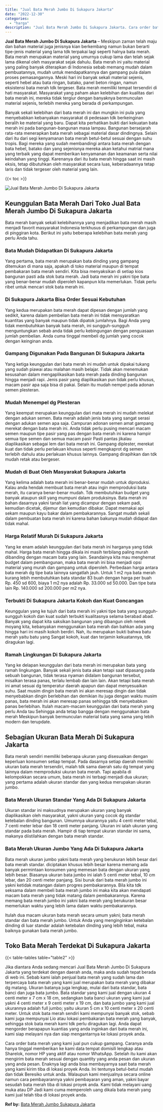 ```yaml
---
title: "Jual Bata Merah Jumbo Di Sukapura Jakarta"
date: "2022-12-30"
categories: 
  - "harga"
description: "Jual Bata Merah Jumbo Di Sukapura Jakarta. Cara order bata merah yang kami jual pun cukup gampang. Caranya anda hanya tinggal memberikan ke kami data tempat..."
---
```


**Jual Bata Merah Jumbo Di Sukapura Jakarta** – Meskipun zaman telah maju dan bahan material juga jenisnya kian berkembang namun bukan berarti tipe-jenis material yang lama tdk terpakai lagi seperti halnya bata merah. Bata merah merupakan material yang umurnya cukup lama dan telah sejak lama dikenal oleh masyarakat sejak dahulu. Bata merah ini yaitu material yang paling banyak diterapkan di Indonesia sebab memang mudah dalam pembuatannya, mudah untuk mendapatkannya dan gampang pula dalam proses pemasangannya. Meski hari ini banyak sekali material sejenis, seperti hebel atau bata ringan, batako, panel beton ringan, namun eksistensi bata merah tdk tergeser. Bata merah memiliki tempat tersendiri di hati masyarakat. Masyarakat yang paham akan kelebihan dan kualitas dari bata merah ini, mereka tidak tergiur dengan banyaknya bermunculan material sejenis, terlebih mereka yang berada di perkampungan.

Banyak sekali kelebihan dari bata merah ini dan mungkin ini pula yang menyebabkan kebanyakan masyarakat di pedesaan tdk berkeinginan beralih ke material yang baru. Dapat kita perhatikan bukti dari kekuatan bata merah ini pada bangunan-bangunan masa lampau. Bangunan bersejarah rata-rata menerapkan bata merah sebagai material dasar dindingnya. Selain dari itu dari segi kenyamanan bata merah betul-betul sesuai dengan suhu tropis. Bagi mereka yang sudah membandingi antara bata merah dengan bata hebel, batako dan yang sejenisnya mereka akan ketahui matrial mana yang terbaik yang dapat memberikan kenyamanan dan keamanan serta nilai keindahan yang tinggi. Karenanya dari itu bata merah hingga saat ini masih eksis, tetap dibutuhkan oleh masyarakat secara luas, keberadaannya tetap laris dan tidak tergeser oleh material yang lain.

{{< toc >}}

![Jual Bata Merah Jumbo Di Sukapura Jakarta](/images/jual-bata-merah-20.png)

## Keunggulan Bata Merah Dari Toko Jual Bata Merah Jumbo Di Sukapura Jakarta

Bata merah banyak sekali kelebihannya yang menjadikan bata merah masih menjadi favorit masyarakat Indonesia terkhusus di perkampungan dan juga di pinggiran kota. Berikut ini yaitu beberapa kelebihan bata merah yang perlu Anda tahu.

### Bata Mudah Didapatkan Di Sukapura Jakarta

Yang pertama, bata merah merupakan bata dinding yang gampang ditemukan di mana saja, apakah di toko material maupun di tempat pembakaran bata merah sendiri. Kita bisa menyaksikan di setiap kios bangunan pasti ada stok bata merah. Jadi bata merah ini yakni tipe bata yang benar-benar mudah diperoleh kapanpun kita memerlukan. Tidak perlu ribet untuk mencari stok bata merah ini.

### Di Sukapura Jakarta Bisa Order Sesuai Kebutuhan

Yang kedua merupakan bata merah dapat dipesan dengan jumlah yang sedikit, karena dalam pembelian bata merah ini tidak mensyaratkan kuantitas yang banyak maupun tidak dipatok jumlahnya. Bagi Anda yang tidak membutuhkan banyak bata merah, ini sungguh-sungguh menguntungkan sebab anda tidak perlu kebingungan dengan penguasaan jumlah pembelian. Anda cuma tinggal membeli dg jumlah yang cocok dengan keinginan anda.

### Gampang Digunakan Pada Bangunan Di Sukapura Jakarta

Yang ketiga keunggulan dari bata merah ini mudah untuk dipakai tukang yang sudah piawai atau malahan masih belajar. Tidak akan menemukan kesusahan dalam mengaplikasikan bata merah pada dinding bangunan hingga menjadi rapi. Jenis pasir yang diaplikasikan pun tidak perlu khusus, macam pasir apa saja bisa di pakai. Selain itu mudah nempel pada adonan semen plesteran.

### Mudah Menempel dg Plesteran

Yang keempat merupakan keunggulan dari mata merah ini mudah melekat dengan adukan semen. Bata merah adalah jenis bata yang sangat serasi dengan adukan semen apa saja. Campuran adonan semen amat gampang merekat dengan bata merah ini. Anda tidak perlu pusing mencari macam semen maupun tipe pasir yang pas dengan bata merah ini karena hampir semua tipe semen dan semua macam pasir Pasti pantas jikalau diaplikasikan sebagai lem dari bata merah ini. Gampang diplester, merekat kuat dan tidak perlu perlakuan khusus seperti mengkaprot dg semen terlebih dahulu atau perlakuan khusus lainnya. Gampang dirapihkan dan tdk mudah retak atau bergeser.

### Mudah di Buat Oleh Masyarakat Sukapura Jakarta

Yang kelima adalah bata merah ini benar-benar mudah untuk diproduksi. Kalau anda hendak membuat bata merah atau ingin memproduksi bata merah, itu caranya benar-benar mudah. Tdk membutuhkan budget yang banyak ataupun skill yang mumpuni dalam produksinya. Bata merah ini bahan dasarnya yakni tanah liat yang dicampur dengan sekam padi, kemudian dicetak, dijemur dan kemudian dibakar. Dapat memakai api sekam maupun kayu bakar dalam pembakarannya. Sangat mudah sekali dalam pembuatan bata merah ini karena bahan bakunya mudah didapat dan tidak mahal.

### Harga Relatif Murah Di Sukapura Jakarta

Yang ke enam adalah keunggulan dari bata merah ini harganya yang tidak mahal. Harga bata merah hingga dikala ini masih terbilang paling murah dibanding dengan macam bata yang lain. Seandainya kita mau menghemat budget dalam pembangunan, maka bata merah ini bisa menjadi opsi material yang murah dan gampang untuk diperoleh. Perbedaan harga antara bata merah dg tipe bata lainnya sangatlah jauh. Untuk 1 m2 nya bata merah kurang lebih membutuhkan bata standar 83 buah dengan harga per buah Rp. 450 sd 600, biaya 1 m2 nya adalah Rp. 33.000 sd 50.000. Dan tipe bata lain Rp. 140.000 sd 200.000 per m2 nya.

### Terbukti Di Sukapura Jakarta Kokoh dan Kuat Goncangan

Keunggulan yang ke tujuh dari bata merah ini yakni tipe bata yang sungguh-sungguh kokoh dan kuat sudah terbukti kualitasnya selama berabad abad. Banyak yang dapat kita saksikan bangunan yang dibangun oleh nenek moyang kita, kebanyakan menggunakan bata merah dan bahkan ada yang hingga hari ini masih kokoh berdiri. Nah, itu merupakan bukti bahwa batu merah yaitu batu yang Sangat kokoh, kuat dan terjamin kekuatannya, tdk diragukan lagi.

### Ramah Lingkungan Di Sukapura Jakarta

Yang ke delapan keunggulan dari bata merah ini merupakan bata yang ramah lingkungan. Banyak sekali jenis bata akan tetapi saat dipasang pada sebuah bangunan, tidak terasa nyaman didalam bangunan tersebut, misalkan terasa panas, terlalu lembab dan lain lain. Akan tetapi bata merah ini amat sesuai dg temperatur daerah apapun dan dapat menyesuaikan suhu. Saat musim dingin bata merah ini akan meresap dingin dan tidak menyebabkan dingin berlebihan dan demikian itu juga dengan waktu musim panas, bata merah ini akan meresap panas sehingga tdk menyebabkan panas berlebihan. Itulah macam-macam keunggulan dari bata merah yang perlu Anda tau Sehingga anda tetap bangga dengan menggunakan bata merah Meskipun banyak bermunculan material bata yang sama yang lebih modern dan terupdate.

## Sebagian Ukuran Bata Merah Di Sukapura Jakarta

Bata merah sendiri memiliki beberapa ukuran yang disesuaikan dengan keperluan konsumen setiap tempat. Pada dasarnya setiap daerah memiliki ukuran bata merah tersendiri, malah tdk sama daerah satu dg tempat yang lainnya dalam memproduksi ukuran bata merah. Tapi apabila di kelompokkan secara umum, bata merah ini terbagi menjadi dua ukuran; yang pertama adalah ukuran standar dan yang kedua merupakan ukuran jumbo.

### Bata Merah Ukuran Standar Yang Ada Di Sukapura Jakarta

Ukuran standar ini maksudnya merupakan ukuran yang banyak diaplikasikan oleh masyarakat, yakni ukuran yang cocok dg standar ketebalan dinding bangunan. Umumnya ukurannya yaitu 4 centi meter tebal, 7 centi meter lebar dan 18 centi meter panjang. Ukuran ini ialah ukuran yang standar pada bata merah. Hampir di tiap tempat ukuran standar ini sama, makanya diistilahkan dengan bata merah standar.

### Bata Merah Ukuran Jumbo Yang Ada Di Sukapura Jakarta

Bata merah ukuran jumbo yakni bata merah yang berukuran lebih besar dari bata merah standar. diciptakan khusus lebih besar karena memang ada banyak permintaan konsumen yang memesan bata dengan ukuran yang lebih besar. Biasanya ukuran bata jumbo ini ialah 5 centi meter tebal, 10 cm lebar, dan 20 centi meter panjang. Sisi buruk dari bata merah jumbo ini yakni ketidak matangan dalam progres pembakarannya. Bila kita tdk seksama dalam membeli bata merah jumbo ini maka kita akan mendapati macam bata merah yang tidak matang dalam pembakarannya. Karena memang bata merah jumbo ini yakni bata merah yang berukuran besar memerlukan waktu yang lebih lama dalam waktu pembakarannya.

Itulah dua macam ukuran bata merah secara umum yakni; bata merah standar dan bata merah jumbo. Untuk Anda yang menginginkan ketebalan dinding di luar standar adalah ketebalan dinding yang lebih tebal, maka baiknya gunakan bata merah jumbo.

## Toko Bata Merah Terdekat Di Sukapura Jakarta

{{< table-tables table="table2" >}}

Jika diantara Anda sedang mencari Jual Bata Merah Jumbo Di Sukapura Jakarta yang terdekat dengan daerah anda, maka anda sudah tepat berada di web ini. Sebab kami ialah penjual bata merah yang sudah lama dan terpercaya bata merah yang kami jual merupakan bata merah yang dibakar dg matang. Ukuran batanya juga lengkap, mulai dari bata standar, bata banci dan juga bata jumbo. Bata standar yang kami jual dengan ukuran 4 centi meter x 7 cm x 18 cm, sedangkan bata banci ukuran yang kami jual yakni 4 centi meter x 9 centi meter x 19 cm, dan bata jumbo yang kami jual ukurannya adalah full jumbo; yaitu ukuran 5 cm x 10 centi meter x 20 centi meter. Untuk stok bata merah sendiri kami mempunyai banyak stok, sebab kami juga mempunyai Lio atau lokasi pembakaran bata merah yang banyak, sehingga stok bata merah kami tdk perlu diragukan lagi. Anda dapat mengorder berapapun kuantias yang anda inginkan dari bata merah ini, kami siap melayani nya dan siap mengantarnya ke lokasi proyek anda.

Cara order bata merah yang kami jual pun cukup gampang. Caranya anda hanya tinggal memberikan ke kami data tempat domisili lengkap atau Sharelok, nomor HP yang aktif atau nomor WhatsApp. Setelah itu kami akan mengirim bata merah sesuai dengan quantity yang anda pesan dan ukuran yang anda pesan. Enaknya lagi anda bisa membayarnya saat bata merah yang kami kirim tiba di lokasi proyek Anda. Ini tentunya betul-betul mudah dan tidak Beresiko untuk anda. Walaupun kami menjualnya secara online namun cara pembayarannya yakni pembayaran yang aman, yakni bayar sesudah bata merah tiba di lokasi proyek anda. Kami tidak melayani uang muka atau DP Jadi kami cuma memperoleh uang dikala bata merah yang kami jual telah tiba di lokasi proyek anda.

**Ref by:** [Bata Merah Jumbo Sukapura Jakarta](https://id.wikipedia.org/wiki/Bata)
